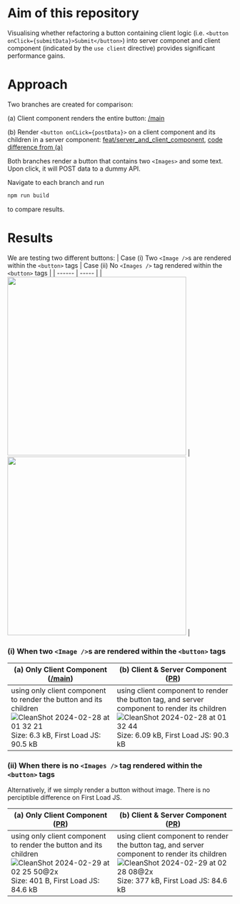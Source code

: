 
# Aim of this repository

Visualising whether refactoring a button containing client logic (i.e. `<button onClick={submitData}>Submit</button>`) into server componet and client component (indicated by the `use client` directive) provides significant performance gains.

# Approach

Two branches are created for comparison: 

(a) Client component renders the entire button: [/main](https://github.com/sheleoni/nextJS-server-components-performance-optimization/tree/main)

(b) Render `<button onCLick={postData}>` on a client component and its children in a server component: [feat/server_and_client_component](https://github.com/sheleoni/nextJS-server-components-performance-optimization/tree/feat/server_and_client_component), [code difference from (a)](https://github.com/sheleoni/nextJS-server-components-performance-optimization/pull/1/files)

Both branches render a button that contains two `<Images>` and some text. Upon click, it will POST data to a dummy API.

<p>Navigate to each branch and run</p>

```bash
npm run build
```
to compare results.

# Results

We are testing two different buttons: 
| Case (i) Two `<Image />`s are rendered within the `<button>` tags | Case (ii) No `<Images />` tag rendered within the `<button>` tags |
| ------ | ----- |
| <img src="https://github.com/sheleoni/nextJS-server-components-performance-optimization/assets/85994674/57150e2d-e4e2-4c97-a7f1-4be0a357cca3" height="400"> | <img src="https://github.com/sheleoni/nextJS-server-components-performance-optimization/assets/85994674/591f7d21-a360-480c-bfd2-15f57e0e345a" width="400"> |

### (i) When two `<Image />`s are rendered within the `<button>` tags
| (a) Only Client Component ([/main](https://github.com/sheleoni/nextJS-server-components-performance-optimization/tree/main))| (b) Client & Server Component ([PR](https://github.com/sheleoni/nextJS-server-components-performance-optimization/pull/1)) |
|-----------------------|---------------------------|
|using only client component to render the button and its children ![CleanShot 2024-02-28 at 01 32 21](https://github.com/sheleoni/nextJS-server-components-performance-optimization/assets/85994674/3b5ef108-4553-4b60-a7cb-54e1c4ece290) Size: 6.3 kB, First Load JS: 90.5 kB | using client component to render the button tag, and server component to render its children ![CleanShot 2024-02-28 at 01 32 44](https://github.com/sheleoni/nextJS-server-components-performance-optimization/assets/85994674/5502274f-9e08-4415-bec0-1c7fc56be114) Size: 6.09 kB, First Load JS: 90.3 kB |

### (ii) When there is no `<Images />` tag rendered within the `<button>` tags

Alternatively, if we simply render a button without image. There is no perciptible difference on First Load JS.
 
| (a) Only Client Component ([PR](https://github.com/sheleoni/nextJS-server-components-performance-optimization/pull/2)) | (b) Client & Server Component ([PR](https://github.com/sheleoni/nextJS-server-components-performance-optimization/pull/3)) |
|-----------------------|---------------------------|
|using only client component to render the button and its children ![CleanShot 2024-02-29 at 02 25 50@2x](https://github.com/sheleoni/nextJS-server-components-performance-optimization/assets/85994674/c9c0ef6a-8af8-4f43-93b6-9c8638f333f9) Size: 401 B, First Load JS: 84.6 kB | using client component to render the button tag, and server component to render its children ![CleanShot 2024-02-29 at 02 28 08@2x](https://github.com/sheleoni/nextJS-server-components-performance-optimization/assets/85994674/942b6d2d-b645-4ba4-b8ee-a392f38866d2) Size: 377 kB, First Load JS: 84.6 kB |
